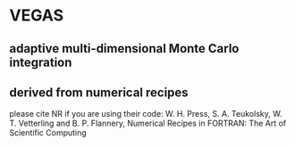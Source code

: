 # VEGAS 
## adaptive multi-dimensional Monte Carlo integration
## derived from numerical recipes

please cite NR if you are using their code:
W. H. Press, S. A. Teukolsky, W. T. Vetterling and B. P. Flannery,
Numerical Recipes in FORTRAN: The Art of Scientific Computing


